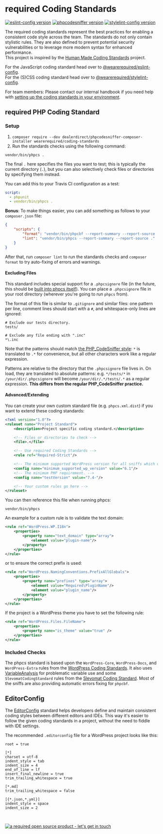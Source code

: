 # required Coding Standards

[![eslint-config version][eslint-config-version]](https://www.npmjs.com/package/@wearerequired/eslint-config) [![phpcodesniffer version][phpcodesniffer-version]](https://packagist.org/packages/wearerequired/coding-standards)  [![stylelint-config version][stylelint-config-version]](https://www.npmjs.com/package/@wearerequired/stylelint-config)

The required coding standards represent the best practices for enabling a consistent code style across the team. The standards do not only contain stylistic rules. They are also defined to prevent potential security vulnerabilities or to leverage more modern syntax for enhanced performance.  
This project is inspired by the [Human Made Coding Standards](https://github.com/humanmade/coding-standards) project.

For the JavaScript coding standard head over to [@wearerequired/eslint-config](packages/eslint-config).  
For the (S)CSS coding standard head over to [@wearerequired/stylelint-config](packages/stylelint-config).

For team members: Please contact our internal handbook if you need help with [setting up the coding standards in your environment](https://handbook.required.com/development/coding-standards/).

## required PHP Coding Standard

### Setup

1. `composer require --dev dealerdirect/phpcodesniffer-composer-installer wearerequired/coding-standards`
2. Run the standards checks using the following command:

```
vendor/bin/phpcs .
```

The final `.` here specifies the files you want to test; this is typically the current directory (`.`), but you can also selectively check files or directories by specifying them instead.

You can add this to your Travis CI configuration as a test:

```yaml
script:
  - phpunit
  - vendor/bin/phpcs .
```

**Bonus**: To make things easier, you can add something as follows to your `composer.json` file:

```json
{
	"scripts": {
		"format": "vendor/bin/phpcbf --report-summary --report-source .",
		"lint": "vendor/bin/phpcs --report-summary --report-source ."
	}
}
```

After that, run `composer lint` to run the standards checks and `composer format` to try auto-fixing of errors and warnings.

#### Excluding Files

This standard includes special support for a `.phpcsignore` file (in the future, this should be [built into phpcs itself](https://github.com/squizlabs/PHP_CodeSniffer/issues/1884)). You can place a `.phpcsignore` file in your root directory (wherever you're going to run `phpcs` from).

The format of this file is similar to `.gitignore` and similar files: one pattern per line, comment lines should start with a `#`, and whitespace-only lines are ignored:

```
# Exclude our tests directory.
tests/

# Exclude any file ending with ".inc"
*\.inc
```

Note that the patterns should match [the PHP_CodeSniffer style](https://github.com/squizlabs/PHP_CodeSniffer/wiki/Advanced-Usage#ignoring-files-and-folders): `*` is translated to `.*` for convenience, but all other characters work like a regular expression.

Patterns are relative to the directory that the `.phpcsignore` file lives in. On load, they are translated to absolute patterns: e.g. `*/tests/*` in `/your/dir/.phpcsignore` will become `/your/dir/.*/tests/.*` as a regular expression. **This differs from the regular PHP_CodeSniffer practice.**

#### Advanced/Extending

You can create your own custom standard file (e.g. `phpcs.xml.dist`) if you want to extend these coding standards:

```xml
<?xml version="1.0"?>
<ruleset name="Project Standard">
	<description>Project specific coding standard.</description>

	<!-- Files or directories to check -->
	<file>.</file>

	<!-- Use required Coding Standards -->
	<rule ref="Required-Strict"/>

	<!-- The minimum supported WordPress version for all sniffs which use it. -->
	<config name="minimum_supported_wp_version" value="6.1"/>
	<!-- The minimum PHP requirement. -->
	<config name="testVersion" value="7.4-"/>

	<!-- Your custom rules go here -->
</ruleset>
```

You can then reference this file when running phpcs:

```
vendor/bin/phpcs
```

An example for a custom rule is to validate the text domain:

```xml
<rule ref="WordPress.WP.I18n">
	<properties>
		<property name="text_domain" type="array">
			<element value="plugin-name"/>
		</property>
	</properties>
</rule>
```

or to ensure the correct prefix is used:

```xml
<rule ref="WordPress.NamingConventions.PrefixAllGlobals">
	<properties>
		<property name="prefixes" type="array">
			<element value="Required\PluginName"/>
			<element value="plugin_name"/>
		</property>
	</properties>
</rule>
```

If the project is a WordPress theme you have to set the following rule:

```xml
<rule ref="WordPress.Files.FileName">
	<properties>
		<property name="is_theme" value="true" />
	</properties>
</rule>
```

### Included Checks

The phpcs standard is based upon the `WordPress-Core`, `WordPress-Docs`, and `WordPress-Extra` rules from the [WordPress Coding Standards](https://github.com/WordPress-Coding-Standards/WordPress-Coding-Standards). It also uses [VariableAnalysis](https://github.com/sirbrillig/phpcs-variable-analysis) for problematic variable use and some `SlevomatCodingStandard` rules from the [Slevomat Coding Standard](https://github.com/slevomat/coding-standard). Most of the sniffs are also providing automatic errors fixing for `phpcbf`.


## EditorConfig

The [EditorConfig](https://editorconfig.org/) standard helps developers define and maintain consistent coding styles between different editors and IDEs. This way it's easier to follow the given coding standards in a project, without the need to fiddle with IDE settings.

The recommended `.editorconfig` file for a WordPress project looks like this:

```editorconfig
root = true

[*]
charset = utf-8
indent_style = tab
indent_size = 4
end_of_line = lf
insert_final_newline = true
trim_trailing_whitespace = true

[*.md]
trim_trailing_whitespace = false

[{*.json,*.yml}]
indent_style = space
indent_size = 2
```

<br>

[![a required open source product - let's get in touch](https://media.required.com/images/open-source-banner.png)](https://required.com/en/lets-get-in-touch/)

[phpcodesniffer-version]: https://img.shields.io/packagist/v/wearerequired/coding-standards?label=phpcodesniffer-standard
[eslint-config-version]: https://img.shields.io/npm/v/@wearerequired/eslint-config?label=eslint-config
[stylelint-config-version]: https://img.shields.io/npm/v/@wearerequired/stylelint-config?label=stylelint-config
